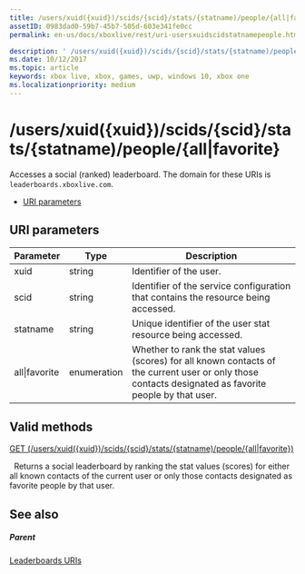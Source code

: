 ```yaml
---
title: /users/xuid({xuid})/scids/{scid}/stats/{statname)/people/{all|favorite}
assetID: 0983dad0-59b7-45b7-505d-603e341fe0cc
permalink: en-us/docs/xboxlive/rest/uri-usersxuidscidstatnamepeople.html

description: ' /users/xuid({xuid})/scids/{scid}/stats/{statname)/people/{all|favorite}'
ms.date: 10/12/2017
ms.topic: article
keywords: xbox live, xbox, games, uwp, windows 10, xbox one
ms.localizationpriority: medium
---
```

# /users/xuid({xuid})/scids/{scid}/stats/{statname)/people/{all|favorite}
Accesses a social (ranked) leaderboard.
The domain for these URIs is `leaderboards.xboxlive.com`.

  * [URI parameters](#ID4EV)

<a id="ID4EV"></a>


## URI parameters

| Parameter| Type| Description|
| --- | --- | --- |
| xuid| string| Identifier of the user.|
| scid| string| Identifier of the service configuration that contains the resource being accessed.|
| statname| string| Unique identifier of the user stat resource being accessed.|
| all\|favorite| enumeration| Whether to rank the stat values (scores) for all known contacts of the current user or only those contacts designated as favorite people by that user.|

<a id="ID4EOC"></a>


## Valid methods

[GET (/users/xuid({xuid})/scids/{scid}/stats/{statname)/people/{all\|favorite})](uri-usersxuidscidstatnamepeopleget.md)

&nbsp;&nbsp;Returns a social leaderboard by ranking the stat values (scores) for either all known contacts of the current user or only those contacts designated as favorite people by that user.

<a id="ID4EYC"></a>


## See also

<a id="ID4E1C"></a>


##### Parent

[Leaderboards URIs](atoc-reference-leaderboard.md)
